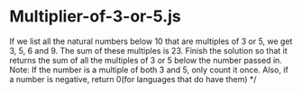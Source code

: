 # Multiplier-of-3-or-5.js
If we list all the natural numbers below 10 that are multiples of 3 or 5, we get 3, 5, 6 and 9. The sum of these multiples is 23.  Finish the solution so that it returns the sum of all the multiples of 3 or 5 below the number passed in.  Note: If the number is a multiple of both 3 and 5, only count it once. Also, if a number is negative, return 0(for languages that do have them) */
